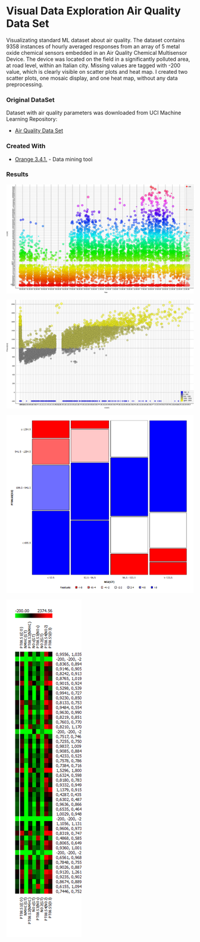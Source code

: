 
Visual Data Exploration Air Quality Data Set
=======================================================

Visualizating standard ML dataset about air quality. The dataset contains 9358 instances of hourly averaged responses from an array of 5 metal oxide chemical sensors embedded in an Air Quality Chemical Multisensor Device. The device was located on the field in a significantly polluted area, at road level, within an Italian city. Missing values are tagged with -200 value, which is clearly visible on scatter plots and heat map. I created two scatter plots, one mosaic display, and one heat map, without any data preprocessing.


### Original DataSet

Dataset with air quality parameters was downloaded from UCI Machine Learning Repository:

* [Air Quality Data Set](https://archive.ics.uci.edu/ml/datasets/Air+Quality)


### Created With

* [Orange 3.4.1.](https://orange.biolab.si/) - Data mining tool


### Results

![1-CO-Time-Scatter Plot - Matko Soric](https://raw.githubusercontent.com/matkosoric/Data-Visualizations/master/Orange/AirQuality/1-CO-time-scatter-plot.png?raw=true "1-CO-Time-Scatter Plot")

![2-CO-PT-scatter-plot - Matko Soric](https://raw.githubusercontent.com/matkosoric/Data-Visualizations/master/Orange/AirQuality/2-CO-PT-scatter-plot.png?raw=true "2-CO-PT-scatter-plot")

![3-NO2-O3-mosaic - Matko Soric](https://raw.githubusercontent.com/matkosoric/Data-Visualizations/master/Orange/AirQuality/3-NO2-O3-mosaic.png?raw=true "3-NO2-O3-mosaic")

![4-heat-map - Matko Soric](https://raw.githubusercontent.com/matkosoric/Data-Visualizations/master/Orange/AirQuality/4-heat-map.png?raw=true "4-heat-map.png")